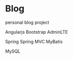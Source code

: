 # Blog
personal blog project

  Angularjs
  Bootstrap 
  AdminLTE

  Spring
  Spring MVC
  MyBatis

  MySQL

